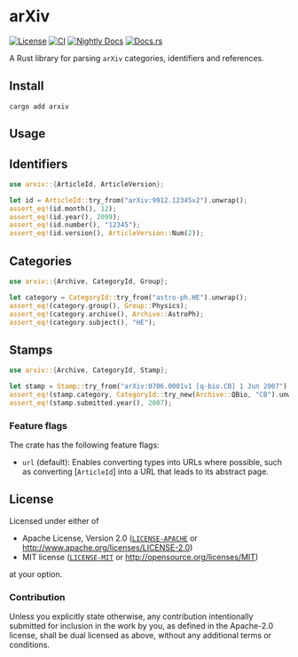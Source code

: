 # arXiv

[![License][license-badge]][license-url]
[![CI][ci-badge]][ci-url]
[![Nightly Docs][docs-nightly-badge]][docs-nightly-url]
[![Docs.rs][docs-badge]][docs-url]

[license-badge]: https://img.shields.io/badge/License-MIT%20%26%20Apache%202.0-blue?style=flat-square
[license-url]: #license
[ci-badge]: https://img.shields.io/github/actions/workflow/status/neoncitylights/arxiv/.github/workflows/main.yml?style=flat-square
[ci-url]: https://github.com/neoncitylights/arxiv/actions/workflows/main.yml
[docs-nightly-badge]: https://img.shields.io/github/deployments/neoncitylights/arxiv/github-pages?style=flat-square&label=nightly%20docs
[docs-nightly-url]: https://neoncitylights.github.io/arxiv/arxiv/
[docs-badge]: https://img.shields.io/docsrs/arxiv?style=flat-square&label=docs.rs
[docs-url]: https://docs.rs/arxiv

A Rust library for parsing `arXiv` categories, identifiers and references.

## Install

```shell
cargo add arxiv
```

## Usage

## Identifiers
```rust
use arxiv::{ArticleId, ArticleVersion};

let id = ArticleId::try_from("arXiv:9912.12345v2").unwrap();
assert_eq!(id.month(), 12);
assert_eq!(id.year(), 2099);
assert_eq!(id.number(), "12345");
assert_eq!(id.version(), ArticleVersion::Num(2));
```

## Categories
```rust
use arxiv::{Archive, CategoryId, Group};

let category = CategoryId::try_from("astro-ph.HE").unwrap();
assert_eq!(category.group(), Group::Physics);
assert_eq!(category.archive(), Archive::AstroPh);
assert_eq!(category.subject(), "HE");
```

## Stamps
```rust
use arxiv::{Archive, CategoryId, Stamp};

let stamp = Stamp::try_from("arXiv:0706.0001v1 [q-bio.CB] 1 Jun 2007").unwrap();
assert_eq!(stamp.category, CategoryId::try_new(Archive::QBio, "CB").unwrap());
assert_eq!(stamp.submitted.year(), 2007);
```

### Feature flags
The crate has the following feature flags:
- `url` (default): Enables converting types into URLs where possible, such as converting [`ArticleId`] into a URL that leads to its abstract page.

## License

Licensed under either of

* Apache License, Version 2.0 ([`LICENSE-APACHE`](LICENSE-APACHE) or <http://www.apache.org/licenses/LICENSE-2.0>)
* MIT license ([`LICENSE-MIT`](LICENSE-MIT) or <http://opensource.org/licenses/MIT>)

at your option.

### Contribution

Unless you explicitly state otherwise, any contribution intentionally submitted for inclusion in the work by you, as defined in the Apache-2.0 license, shall be dual licensed as above, without any additional terms or conditions.
